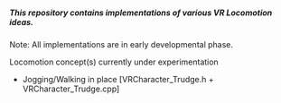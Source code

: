 ##### This repository contains implementations of various VR Locomotion ideas. #####

Note: All implementations are in early developmental phase.

Locomotion concept(s) currently under experimentation 
  - Jogging/Walking in place [VRCharacter_Trudge.h + VRCharacter_Trudge.cpp]
